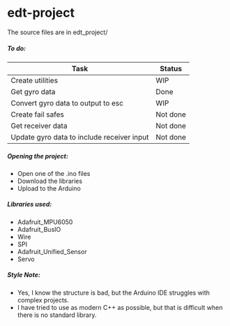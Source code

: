 # edt-project
The source files are in edt_project/

##### To do:

| Task                                       | Status   |
| ------------------------------------------ | -------- |
| Create utilities                           | WIP      |
| Get gyro data                              | Done     |
| Convert gyro data to output to esc         | WIP      |
| Create fail safes                          | Not done |
| Get receiver data                          | Not done |
| Update gyro data to include receiver input | Not done |

##### Opening the project:

- Open one of the .ino files
- Download the libraries
- Upload to the Arduino

##### Libraries used:

- Adafruit_MPU6050
- Adafruit_BusIO
- Wire
- SPI
- Adafruit_Unified_Sensor
- Servo

##### Style Note:

- Yes, I know the structure is bad, but the Arduino IDE struggles with complex projects.
- I have tried to use as modern C++ as possible, but that is difficult when there is no standard library.